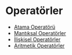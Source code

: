 # Operatörler

- [Atama Operatörü](1-atama-operatoru/)
- [Mantıksal Operatörler](2-mantiksal-operatorler/)
- [İlişkisel Operatörler](3-iliskisel-operatorler/)
- [Aritmetik Operatörler](4-aritmetik-operatorler/)
